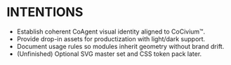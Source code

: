 # INTENTIONS
- Establish coherent CoAgent visual identity aligned to CoCivium™.
- Provide drop-in assets for productization with light/dark support.
- Document usage rules so modules inherit geometry without brand drift.
- (Unfinished) Optional SVG master set and CSS token pack later.


